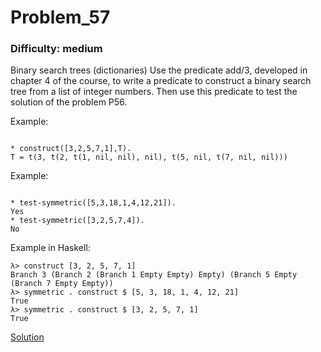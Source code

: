 # Problem_57
### Difficulty: medium
Binary search trees (dictionaries)
Use the predicate add/3, developed in chapter 4 of the course, to write a predicate to construct a binary search tree from a list of integer numbers.
Then use this predicate to test the solution of the problem P56.

Example:

```

* construct([3,2,5,7,1],T).
T = t(3, t(2, t(1, nil, nil), nil), t(5, nil, t(7, nil, nil)))
```
Example:

```

* test-symmetric([5,3,18,1,4,12,21]).
Yes
* test-symmetric([3,2,5,7,4]).
No
```
Example in Haskell:

```
λ> construct [3, 2, 5, 7, 1]
Branch 3 (Branch 2 (Branch 1 Empty Empty) Empty) (Branch 5 Empty (Branch 7 Empty Empty))
λ> symmetric . construct $ [5, 3, 18, 1, 4, 12, 21]
True
λ> symmetric . construct $ [3, 2, 5, 7, 1]
True
```
[Solution](https://wiki.haskell.org/99_questions/Solutions/57)
